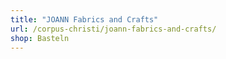 ```yaml
---
title: "JOANN Fabrics and Crafts"
url: /corpus-christi/joann-fabrics-and-crafts/
shop: Basteln
---
```

